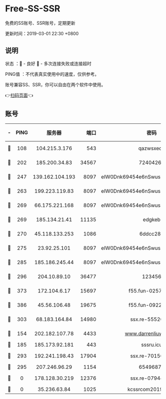 # Free-SS-SSR

免费的SS账号、SSR账号，定期更新

更新时间：2019-03-01 22:30 +0800

## 说明

状态     ：🙂 - 良好 🙁 - 多次连接失败或连接超时

PING值   ：不代表真实使用中的速度，仅供参考。

账号兼容SS、SSR，你可以自由在两个软件中使用。

👉[扫码页面](https://liesauer.github.io/free-ss-ssr.github.io/)👈

## 账号

|-|PING|服务器|端口|密码|加密方式|区域|
|:----:|:----:|:-----:|-----:|:----:|:----:|:----:|
|🙂|108|104.215.3.176|543|qazwsxedc|aes-256-gcm|JP|
|🙂|202|185.200.34.83|34567|72404265|aes-256-cfb|US|
|🙂|247|139.162.104.193|8097|eIW0Dnk69454e6nSwuspv9DmS201tQ0D|aes-256-cfb|JP|
|🙂|263|199.223.119.83|8097|eIW0Dnk69454e6nSwuspv9DmS201tQ0D|aes-256-cfb|US|
|🙂|269|66.175.221.168|8097|eIW0Dnk69454e6nSwuspv9DmS201tQ0D|aes-256-cfb|US|
|🙂|269|185.134.21.41|11135|edgkeb|aes-256-cfb|GB|
|🙂|270|45.118.133.253|1086|6ddcc286|aes-256-cfb|SG|
|🙂|275|23.92.25.101|8097|eIW0Dnk69454e6nSwuspv9DmS201tQ0D|aes-256-cfb|US|
|🙂|285|185.186.245.44|8097|eIW0Dnk69454e6nSwuspv9DmS201tQ0D|aes-256-cfb|NL|
|🙂|296|204.10.89.10|36477|123456|aes-256-cfb|US|
|🙂|373|172.104.6.17|15697|f55.fun-02577821|aes-256-cfb|US|
|🙂|386|45.56.106.48|19675|f55.fun-09223819|aes-256-cfb|US|
|🙂|303|68.183.164.84|14980|ssx.re-55520549|aes-256-cfb|US|
|🙁|154|202.182.107.78|4433|www.darrenliuwei.com|aes-256-cfb|JP|
|🙁|185|185.173.92.181|443|sssru.icu|rc4-md5|RU|
|🙁|293|192.241.198.43|17904|ssx.re-70156249|aes-256-cfb|US|
|🙁|295|207.246.96.29|1154|65496879|chacha20|US|
|🙁|0|178.128.30.219|12376|ssx.re-07944813|aes-256-cfb|SG|
|🙁|0|35.236.63.84|1025|kcssrcom20190301|rc4-md5|US|
